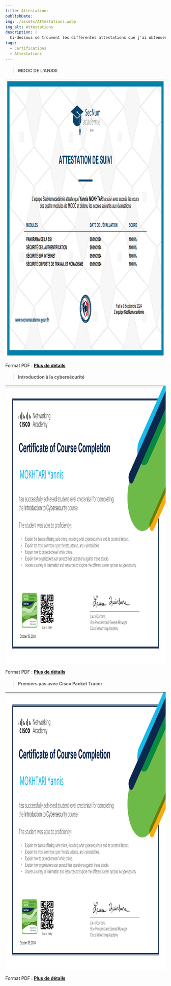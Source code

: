 ```yaml
---
title: Attestations
publishDate:
img: ./assets/Attestations.webp
img_alt: Attestations
description: |
  Ci-dessous se trouvent les différentes attestations que j'ai obtenues.
tags:
  - Certifications
  - Attestations
---
```

> #### MOOC DE L'ANSSI
<img
					width="1553"
					height="873"
					src="/assets/Attestation_ANSSI.png"
					alt="Attestation ANSSI"
				/>
>
Format PDF : <b><a href="/assets/Attestation_ANSSI.pdf"
target="_blank">Plus de détails</a></b>

> #### Introduction à la cybersécurité
<img
					width="1553"
					height="873"
					src="/assets/Attestation_Cisco_Cybersecurite.png"
					alt="Attestation Cisco Cybersecurite"
				/>
>
Format PDF : <b><a href="/assets/Attestation_Cisco_Cybersecurite.pdf"
target="_blank">Plus de détails</a></b>

> #### Premiers pas avec Cisco Packet Tracer
<img
					width="1553"
					height="873"
					src="/assets/Attestation_Cisco_Cybersecurite.png"
					alt="Attestation Cisco Cybersecurite"
				/>
>
Format PDF : <b><a href="/assets/Attestation_Cisco_Cybersecurite.pdf"
target="_blank">Plus de détails</a></b>
